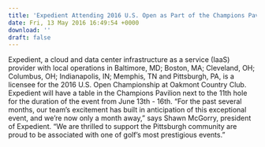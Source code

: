 ```yaml
---
title: 'Expedient Attending 2016 U.S. Open as Part of the Champions Pavilion'
date: Fri, 13 May 2016 16:49:54 +0000
download: ''
draft: false
---
```


Expedient, a cloud and data center infrastructure as a service (IaaS) provider with local operations in Baltimore, MD; Boston, MA; Cleveland, OH; Columbus, OH; Indianapolis, IN; Memphis, TN and Pittsburgh, PA, is a licensee for the 2016 U.S. Open Championship at Oakmont Country Club. Expedient will have a table in the Champions Pavilion next to the 11th hole for the duration of the event from June 13th - 16th. “For the past several months, our team’s excitement has built in anticipation of this exceptional event, and we’re now only a month away,” says Shawn McGorry, president of Expedient. “We are thrilled to support the Pittsburgh community are proud to be associated with one of golf’s most prestigious events.”